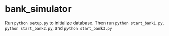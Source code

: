 # bank_simulator

Run `python setup.py` to initialize database. 
Then run `python start_bank1.py`, `python start_bank2.py`, and `python start_bank3.py`
